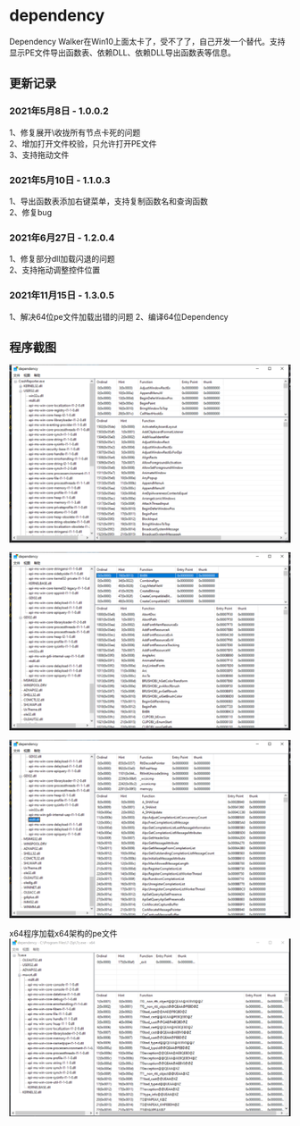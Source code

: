 # dependency
Dependency Walker在Win10上面太卡了，受不了了，自己开发一个替代。支持显示PE文件导出函数表、依赖DLL、依赖DLL导出函数表等信息。

## 更新记录 
### 2021年5月8日 - 1.0.0.2
1、修复展开\收拢所有节点卡死的问题  
2、增加打开文件校验，只允许打开PE文件  
3、支持拖动文件  

### 2021年5月10日 - 1.1.0.3  
1、导出函数表添加右键菜单，支持复制函数名和查询函数  
2、修复bug  

### 2021年6月27日 - 1.2.0.4  
1、修复部分dll加载闪退的问题  
2、支持拖动调整控件位置  

### 2021年11月15日 - 1.3.0.5 
1、解决64位pe文件加载出错的问题
2、编译64位Dependency

## 程序截图

![](https://raw.githubusercontent.com/JelinYao/dependency/main/img/screen1.png)

![](https://raw.githubusercontent.com/JelinYao/dependency/main/img/screen2.png)

![](https://raw.githubusercontent.com/JelinYao/dependency/main/img/screen3.png)

x64程序加载x64架构的pe文件
![](https://raw.githubusercontent.com/JelinYao/dependency/main/img/screen4.png)
